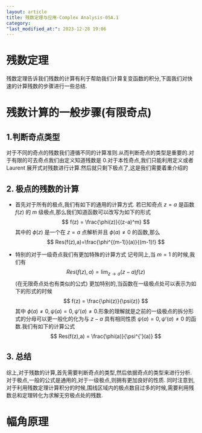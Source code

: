 ```yaml
---
layout: article
title: 残数定理与应用-Complex Analysis-05A.1
category: 
"last_modified_at:": 2023-12-28 19:06
---
```

# 残数定理
残数定理告诉我们残数的计算有利于帮助我们计算复变函数的积分,下面我们对快速的计算残数的步骤进行一些总结.
# 残数计算的一般步骤(有限奇点)
## 1.判断奇点类型
对于不同的奇点的残数我们遵循不同的计算准则.从而判断奇点的类型是重要的.对于有限的可去奇点我们由定义知道残数是 0.对于本性奇点,我们只能利用定义或者 Laurent 展开式对残数进行计算.然后就只剩下极点了,这是我们需要着重介绍的
## 2. 极点的残数的计算
- 首先对于所有的极点,我们有如下的通用的计算方式.
若已知奇点 $z=a$ 是函数 $f(z)$ 的 $m$ 级极点,那么我们知道函数可以改写为如下的形式
$$
f(z) = \frac{\phi(z)}{(z-a)^m}
$$
其中的 $\phi(z)$ 是一个在 $z=a$ 点解析并且 $\phi(a)\not=0$ 的函数,那么
$$
Res(f(z),a)=\frac{\phi^{(m-1)}(a)}{(m-1)!}
$$

- 特别的对于一级奇点我们有更加特殊的计算方式
记号同上,当 $m=1$ 的时候,我们有
$$
Res(f(z),a)=\lim_{ z \to a } (z-a)f(z)
$$
(在无限奇点处也有类似的公式)
更加特别的,当函数在一级极点处可以表示为如下的形式的时候
$$
f(z) = \frac{\phi(z)}{\psi(z)}
$$
其中 $\phi(a)\not=0,\psi(a)=0,\psi'(a)\not=0$.形象的理解就是之前的一级极点的拆分形式的分母可以更一般化的化为与 $z-a$ 具有相同性质 $\psi(a)=0,\psi'(a)\not=0$ 的函数.我们有如下的计算公式
$$
Res(f(z),a) = \frac{\phi(a)}{\psi^{'}(a)}
$$

## 3. 总结
综上,对于残数的计算,首先需要判断奇点的类型,然后依据奇点的类型来进行分析.对于极点,一般的公式是通用的,对于一级极点,则拥有更加良好的性质.
同时注意到,对于利用残数定理计算积分的时候,围线区域内的极点数目过多的时候,需要利用残数总和定理转化为求解无穷极点处的残数.
# 幅角原理
